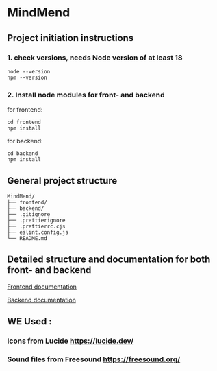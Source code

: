 # MindMend

## Project initiation instructions

### 1. check versions, needs Node version of at least 18

    node --version
    npm --version

### 2. Install node modules for front- and backend

for frontend:

    cd frontend
    npm install

for backend:

    cd backend
    npm install

## General project structure

    MindMend/
    ├── frontend/
    ├── backend/
    ├── .gitignore
    ├── .prettierignore
    ├── .prettierrc.cjs
    ├── eslint.config.js
    └── README.md

## Detailed structure and documentation for both front- and backend

[Frontend documentation](frontend/README.md)

[Backend documentation](backend/README.md)


## WE Used :

### Icons from Lucide https://lucide.dev/

### Sound files from Freesound https://freesound.org/

